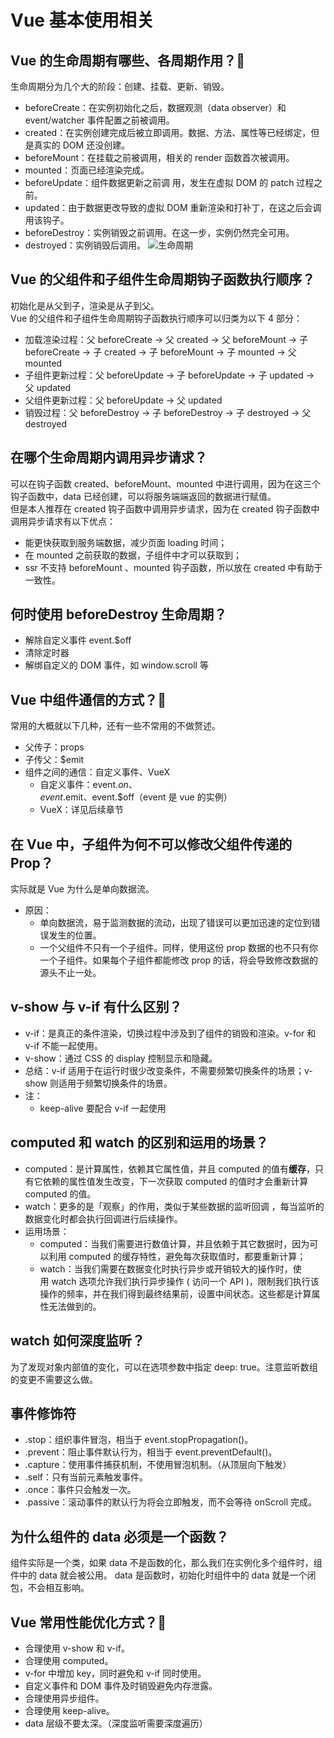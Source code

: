# Vue 基本使用相关
## Vue 的生命周期有哪些、各周期作用？:star2:
生命周期分为几个大的阶段：创建、挂载、更新、销毁。
- beforeCreate：在实例初始化之后，数据观测（data observer）和 event/watcher 事件配置之前被调用。
- created：在实例创建完成后被立即调用。数据、方法、属性等已经绑定，但是真实的 DOM 还没创建。
- beforeMount：在挂载之前被调用，相关的 render 函数首次被调用。
- mounted：页面已经渲染完成。
- beforeUpdate：组件数据更新之前调  用，发生在虚拟 DOM 的 patch 过程之前。
- updated：由于数据更改导致的虚拟 DOM 重新渲染和打补丁，在这之后会调用该钩子。
- beforeDestroy：实例销毁之前调用。在这一步，实例仍然完全可用。
- destroyed：实例销毁后调用。
![生命周期](/image/lifeCycle.png)  

## Vue 的父组件和子组件生命周期钩子函数执行顺序？
初始化是从父到子，渲染是从子到父。     
Vue 的父组件和子组件生命周期钩子函数执行顺序可以归类为以下 4 部分：
- 加载渲染过程：父 beforeCreate -> 父 created -> 父 beforeMount -> 子 beforeCreate -> 子 created -> 子 beforeMount -> 子 mounted -> 父 mounted
- 子组件更新过程：父 beforeUpdate -> 子 beforeUpdate -> 子 updated -> 父 updated
- 父组件更新过程：父 beforeUpdate -> 父 updated
- 销毁过程：父 beforeDestroy -> 子 beforeDestroy -> 子 destroyed -> 父 destroyed

## 在哪个生命周期内调用异步请求？
可以在钩子函数 created、beforeMount、mounted 中进行调用，因为在这三个钩子函数中，data 已经创建，可以将服务端端返回的数据进行赋值。    
但是本人推荐在 created 钩子函数中调用异步请求，因为在 created 钩子函数中调用异步请求有以下优点：
- 能更快获取到服务端数据，减少页面 loading 时间；
- 在 mounted 之前获取的数据，子组件中才可以获取到；
- ssr 不支持 beforeMount 、mounted 钩子函数，所以放在 created 中有助于一致性。

## 何时使用 beforeDestroy 生命周期？
- 解除自定义事件 event.$off
- 清除定时器
- 解绑自定义的 DOM 事件，如 window.scroll 等

## Vue 中组件通信的方式？:star2:
常用的大概就以下几种，还有一些不常用的不做赘述。
- 父传子：props
- 子传父：$emit
- 组件之间的通信：自定义事件、VueX
	- 自定义事件：event.$on、event.$emit、event.$off（event 是 vue 的实例）
	- VueX：详见后续章节

## 在 Vue 中，子组件为何不可以修改父组件传递的 Prop？
实际就是 Vue 为什么是单向数据流。
- 原因：
	- 单向数据流，易于监测数据的流动，出现了错误可以更加迅速的定位到错误发生的位置。
	- 一个父组件不只有一个子组件。同样，使用这份 prop 数据的也不只有你一个子组件。如果每个子组件都能修改 prop 的话，将会导致修改数据的源头不止一处。

## v-show 与 v-if 有什么区别？
- v-if：是真正的条件渲染，切换过程中涉及到了组件的销毁和渲染。v-for 和 v-if 不能一起使用。
- v-show：通过 CSS 的 display 控制显示和隐藏。
- 总结：v-if 适用于在运行时很少改变条件，不需要频繁切换条件的场景；v-show 则适用于频繁切换条件的场景。
- 注：
	- keep-alive 要配合 v-if 一起使用

## computed 和 watch 的区别和运用的场景？
- computed：是计算属性，依赖其它属性值，并且 computed 的值有**缓存**，只有它依赖的属性值发生改变，下一次获取 computed 的值时才会重新计算 computed  的值。
- watch：更多的是「观察」的作用，类似于某些数据的监听回调 ，每当监听的数据变化时都会执行回调进行后续操作。
- 运用场景：
	- computed：当我们需要进行数值计算，并且依赖于其它数据时，因为可以利用 computed 的缓存特性，避免每次获取值时，都要重新计算；
	- watch：当我们需要在数据变化时执行异步或开销较大的操作时，使用 watch 选项允许我们执行异步操作 ( 访问一个 API )，限制我们执行该操作的频率，并在我们得到最终结果前，设置中间状态。这些都是计算属性无法做到的。

## watch 如何深度监听？
为了发现对象内部值的变化，可以在选项参数中指定 deep: true。注意监听数组的变更不需要这么做。

## 事件修饰符
- .stop：组织事件冒泡，相当于 event.stopPropagation()。
- .prevent：阻止事件默认行为，相当于 event.preventDefault()。
- .capture：使用事件捕获机制，不使用冒泡机制。（从顶层向下触发）
- .self：只有当前元素触发事件。
- .once：事件只会触发一次。
- .passive：滚动事件的默认行为将会立即触发，而不会等待 onScroll 完成。

## 为什么组件的 data 必须是一个函数？
组件实际是一个类，如果 data 不是函数的化，那么我们在实例化多个组件时，组件中的 data 就会被公用。
data 是函数时，初始化时组件中的 data 就是一个闭包，不会相互影响。

## Vue 常用性能优化方式？:star2:
- 合理使用 v-show 和 v-if。
- 合理使用 computed。
- v-for 中增加 key，同时避免和 v-if 同时使用。
- 自定义事件和 DOM 事件及时销毁避免内存泄露。
- 合理使用异步组件。
- 合理使用 keep-alive。
- data 层级不要太深。（深度监听需要深度遍历）
